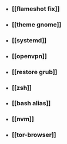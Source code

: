 - ### [[flameshot fix]]
- ### [[theme gnome]]
- ### [[systemd]]
- ### [[openvpn]]
- ### [[restore grub]]
- ### [[zsh]]
- ### [[bash alias]]
- ### [[nvm]]
- ### [[tor-browser]]